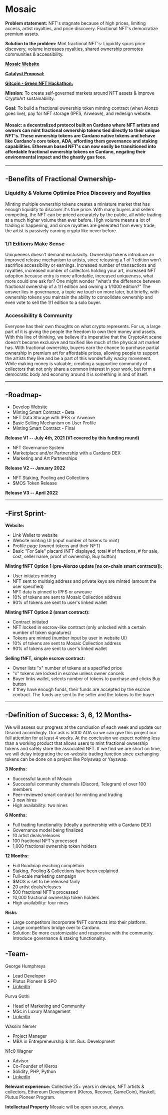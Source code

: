 # Mosaic

**Problem statement:** NFT's stagnate because of high prices, limiting access, artist royalties, and price discovery. Fractional NFT's democratize premium assets.

**Solution to the problem:** Mint fractional NFT's: Liquidity spurs price discovery, volume increases royalties, shared ownership promotes communities & accessibility.

[**Mosaic Website**](https://www.planetdao.org/)

[**Catalyst Proposal:**](https://cardano.ideascale.com/a/dtd/Mosaic-fNFT-Native-Token-Mint/352276-48088)

[**Gitcoin - Green NFT Hackathon:**](https://gitcoin.co/hackathon/green-nft/projects/5171/Mosaic:-Fractional-NFT-Mint)

**Mission:** To create self-governed markets around NFT assets & improve CryptoArt sustainability.

**Goal:** To build a fractional ownership token minting contract (when Alonzo goes live), pay for NFT storage (IPFS, Arweave), and redesign website.

#### Mosaic: a decentralized protocol built on Cardano where NFT artists and owners can mint fractional ownership tokens tied directly to their unique NFT's. These ownership tokens are Cardano native tokens and behave like Cardano's core token, ADA, affording them governance and staking capabilities. Ethereum based NFT's can now easily be transitioned into affordable fractional ownership tokens on Cardano, negating their environmental impact and the ghastly gas fees.

-----------------------------------------------------------------------------------------------------

## **-Benefits of Fractional Ownership-**

### Liquidity & Volume Optimize Price Discovery and Royalties
Minting multiple ownership tokens creates a miniature market that has enough liquidity to discover it's true price. With many buyers and sellers competing, the NFT can be priced accurately by the public, all while trading at a much higher volume than ever before. High volume means a lot of trading is happening, and since royalties are generated from every trade, the artist is passively earning crypto like never before.

### 1/1 Editions Make Sense
Uniqueness doesn't demand exclusivity. Ownership tokens introduce an improved release mechanism to artists, since releasing a 1 of 1 edition won't sacrifice accessibility or earnings. Increased number of transactions and royalties, increased number of collectors holding your art, increased NFT adoption because entry is more affordable, increased uniqueness, what more could one ask for? One might wonder "what's the difference between fractional ownership of a 1/1 edition and owning a 1/1000 edition?" The answer lies in governance, a topic we touch on more later, but briefly, with ownership tokens you maintain the ability to consolidate ownership and even vote to sell the 1/1 edition to a solo buyer.

### Accessibility & Community
Everyone has their own thoughts on what crypto represents. For us, a large part of it is giving the people the freedom to own their money and assets. With this line of thinking, we believe it's imperative that the CryptoArt scene doesn't become exclusive and toxified like much of the physical art market has. With fractional ownership, buyers earn the chance to purchase partial ownership in premium art for affordable prices, allowing people to support the artists they like and be a part of this wonderfully wacky movement. While making money is valuable, creating a supportive community of collectors that not only share a common interest in your work, but form a democratic body and economy around it is something in and of itself.

-----------------------------------------------------------------------------------------------------

## -Roadmap-

* Develop Website
* Minting Smart Contract - Beta
* NFT Data Storage with IPFS or Arweave
* Basic Selling Mechanism on User Profile
* Minting Smart Contract - Final

**Release V1 -- July 4th, 2021 (V1 covered by this funding round)**

* NFT Governance System
* Marketplace and/or Partnership with a Cardano DEX
* Marketing and Art Partnerships

**Release V2 -- January 2022**
* NFT Staking, Pooling and Collections
* $MOS Token Release

**Release V3 -- April 2022**

-----------------------------------------------------------------------------------------------------

## -First Sprint-

**Website:**
* Link Wallet to website
* Website minting UI (input number of tokens to mint)
* Profile page (owned tokens and their NFT)
* Basic "For Sale" placard (NFT displayed, total # of fractions, # for sale, cost, seller name, proof of ownership, Buy button)

**Minting fNFT Option 1 (pre-Alonzo update [no on-chain smart contracts]):**
* User initiates minting
* NFT sent to multisig address and private keys are minted (amount the user specified)
* NFT data is pinned to IPFS or arweave
* 10% of tokens are sent to Mosaic Collection address
* 90% of tokens are sent to user's linked wallet

**Minting fNFT Option 2 (smart contract):**
* Contract initiated
* NFT locked in escrow-like contract (only unlocked with a certain number of token signatures)
* Tokens are minted (number input by user in website UI)
* 10% of tokens are sent to Mosaic Collection address
* 90% of tokens are sent to user's linked wallet

**Selling fNFT, simple escrow contract:**
* Owner lists "x" number of tokens at a specified price
* "x" tokens are locked in escrow unless owner cancels
* Buyer links wallet, selects number of tokens to purchase and clicks Buy button
* If they have enough funds, their funds are accepted by the escrow contract. The funds are sent to the seller and the tokens to the buyer

 -----------------------------------------------------------------------------------------------------

## -Definition of Success: 3, 6, 12 Months-
We will assess our progress at the conclusion of each week and update our Discord accordingly. Our ask is 5000 ADA so we can give this project our full attention for at least 4 weeks. At the conclusion we expect nothing less than a working product that allows users to mint fractional ownership tokens and safely store the associated NFT. If we find we are short on time, we will delay integrating the on-website trading function since exchanging tokens can be done on a project like Polyswap or Yayswap.

**3 Months:**
* Successful launch of Mosaic
* Successful community channels (Discord, Telegram) of over 100 members
* Peer-reviewed smart contract for minting and trading
* 3 new hires
* High availability: two nines

**6 Months:**
* Full trading functionality (ideally a partnership with a Cardano DEX)
* Governance model being finalized
* 10 artist deals/releases
* 100 fractional NFT's processed
* 1,000 fractional ownership token holders

**12 Months:**
* Full Roadmap reaching completion
* Staking, Pooling & Collections have been explained
* Full-scale marketing campaign
* $MOS is set to be released fairly
* 20 artist deals/releases
* 500 fractional NFT's processed
* 10,000 fractional ownership token holders
* High availability: four nines

**Risks**
* Large competitors incorporate fNFT contracts into their platform.
* Large competitors bridge over to Cardano.
* Solution: Be more customizable and responsive with the community. Introduce governance & staking functionality.

## -Team-

George Humphreys
* Lead Developer
* Plutus Pioneer & SPO
* [LinkedIn](https://www.linkedin.com/in/george-humphreys-97429a182/)

Purva Gothi
* Head of Marketing and Community
* MSc in Luxury Management
* [LinkedIn](https://www.linkedin.com/in/purvagothi/)

Wassim Nemer
* Project Manager
* MBA in Entrepreneurship & Int. Bus. Development

N1c0 Wagner
* Advisor
* Co-Founder of Kleros
* Solidity, PHP, Python
* [LinkedIn](https://www.linkedin.com/in/nicolas-wagner-ab59249a/)


**Relevant experience:** Collective 25+ years in devops, NFT artists & collectors, Ethereum Development (Kleros, Recover, GameCoin), Haskell, Plutus Pioneer Program.

**Intellectual Property**
Mosaic will be open source, always.
